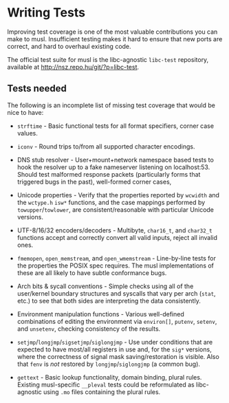 # Writing Tests

Improving test coverage is one of the most valuable contributions you
can make to musl. Insufficient testing makes it hard to ensure that
new ports are correct, and hard to overhaul existing code.

The official test suite for musl is the libc-agnostic `libc-test`
repository, available at <http://nsz.repo.hu/git/?p=libc-test>.


## Tests needed

The following is an incomplete list of missing test coverage that
would be nice to have:

- `strftime` - Basic functional tests for all format specifiers,
  corner case values.

- `iconv` - Round trips to/from all supported character encodings.

- DNS stub resolver - User+mount+network namespace based tests to hook
  the resolver up to a fake nameserver listening on localhost:53.
  Should test malformed response packets (particularly forms that
  triggered bugs in the past), well-formed corner cases, 

- Unicode properties - Verify that the properties reported by
  `wcwidth` and the `wctype.h` `isw*` functions, and the case mappings
  performed by `towupper`/`towlower`, are consistent/reasonable with
  particular Unicode versions.

- UTF-8/16/32 encoders/decoders - Multibyte, `char16_t`, and
  `char32_t` functions accept and correctly convert all valid inputs,
  reject all invalid ones.

- `fmemopen`, `open_memstream`, and `open_wmemstream` - Line-by-line
  tests for the properties the POSIX spec requires. The musl
  implementations of these are all likely to have subtle conformance
  bugs.

- Arch bits & sycall conventions - Simple checks using all of the
  user/kernel boundary structures and syscalls that vary per arch
  (`stat`, etc.) to see that both sides are interpreting the data
  consistently.

- Environment manipulation functions - Various well-defined
  combinations of editing the environment via `environ[]`, `putenv`,
  `setenv`, and `unsetenv`, checking consistency of the results.

- `setjmp`/`longjmp`/`sigsetjmp`/`siglongjmp` - Use under conditions
  that are expected to have most/all registers in use and, for the
  `sig*` versions, where the correctness of signal mask
  saving/restoration is visible. Also that `fenv` is *not* restored by
  `longjmp`/`siglongjmp` (a common bug).

- `gettext` - Basic lookup functionality, domain binding, plural
  rules. Existing musl-specific `__pleval` tests could be reformulated
  as libc-agnostic using `.mo` files containing the plural rules.
